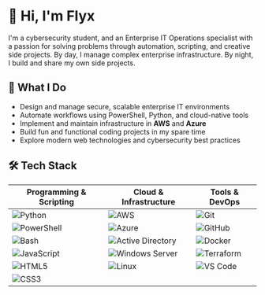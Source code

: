 # 👋 Hi, I'm Flyx

I'm a cybersecurity student, and an Enterprise IT Operations specialist with a passion for solving problems through automation, scripting, and creative side projects. By day, I manage complex enterprise infrastructure. By night, I build and share my own side projects.

## 💼 What I Do

- Design and manage secure, scalable enterprise IT environments  
- Automate workflows using PowerShell, Python, and cloud-native tools  
- Implement and maintain infrastructure in **AWS** and **Azure**  
- Build fun and functional coding projects in my spare time  
- Explore modern web technologies and cybersecurity best practices  

## 🛠️ Tech Stack

| Programming & Scripting | Cloud & Infrastructure | Tools & DevOps |
|-------------------------|------------------------|----------------|
| ![Python](https://img.shields.io/badge/-Python-3776AB?style=for-the-badge&logo=python&logoColor=white) | ![AWS](https://img.shields.io/badge/-AWS-232F3E?style=for-the-badge&logo=amazonaws&logoColor=white) | ![Git](https://img.shields.io/badge/-Git-F05032?style=for-the-badge&logo=git&logoColor=white) |
| ![PowerShell](https://img.shields.io/badge/-PowerShell-5391FE?style=for-the-badge&logo=powershell&logoColor=white) | ![Azure](https://img.shields.io/badge/-Azure-0078D4?style=for-the-badge&logo=microsoftazure&logoColor=white) | ![GitHub](https://img.shields.io/badge/-GitHub-181717?style=for-the-badge&logo=github&logoColor=white) |
| ![Bash](https://img.shields.io/badge/-Bash-4EAA25?style=for-the-badge&logo=gnubash&logoColor=white) | ![Active Directory](https://img.shields.io/badge/-Active%20Directory-0081CB?style=for-the-badge&logo=microsoft&logoColor=white) | ![Docker](https://img.shields.io/badge/-Docker-2496ED?style=for-the-badge&logo=docker&logoColor=white) |
| ![JavaScript](https://img.shields.io/badge/-JavaScript-F7DF1E?style=for-the-badge&logo=javascript&logoColor=black) | ![Windows Server](https://img.shields.io/badge/-Windows%20Server-0078D6?style=for-the-badge&logo=windows&logoColor=white) | ![Terraform](https://img.shields.io/badge/-Terraform-7B42BC?style=for-the-badge&logo=terraform&logoColor=white) |
| ![HTML5](https://img.shields.io/badge/-HTML5-E34F26?style=for-the-badge&logo=html5&logoColor=white) | ![Linux](https://img.shields.io/badge/-Linux-FCC624?style=for-the-badge&logo=linux&logoColor=black) | ![VS Code](https://img.shields.io/badge/-VS%20Code-007ACC?style=for-the-badge&logo=visualstudiocode&logoColor=white) |
| ![CSS3](https://img.shields.io/badge/-CSS3-1572B6?style=for-the-badge&logo=css3&logoColor=white) |                        |                |
